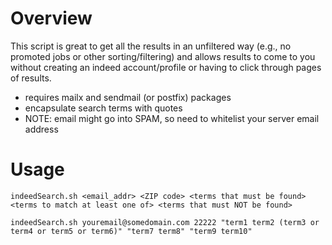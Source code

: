 # Overview
This script is great to get all the results in an unfiltered way (e.g., no promoted jobs or other sorting/filtering) and allows results to come to you without creating an indeed account/profile or having to click through pages of results.
- requires mailx and sendmail (or postfix) packages
- encapsulate search terms with quotes
- NOTE: email might go into SPAM, so need to whitelist your server email address

# Usage
```
indeedSearch.sh <email_addr> <ZIP code> <terms that must be found> <terms to match at least one of> <terms that must NOT be found>
  
indeedSearch.sh youremail@somedomain.com 22222 "term1 term2 (term3 or term4 or term5 or term6)" "term7 term8" "term9 term10"

```

